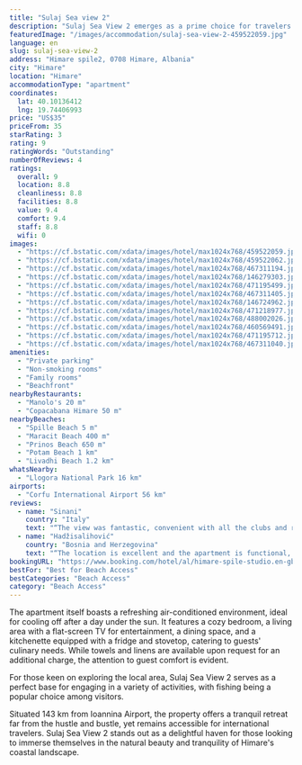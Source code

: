 ```yaml
---
title: "Sulaj Sea view 2"
description: "Sulaj Sea View 2 emerges as a prime choice for travelers seeking a serene beachfront escape in Himare, perfectly positioned just a few steps from the pristine Spille Beach and a short stroll from Maracit Beach."
featuredImage: "/images/accommodation/sulaj-sea-view-2-459522059.jpg"
language: en
slug: sulaj-sea-view-2
address: "Himare spile2, 0708 Himare, Albania"
city: "Himare"
location: "Himare"
accommodationType: "apartment"
coordinates:
  lat: 40.10136412
  lng: 19.74406993
price: "US$35"
priceFrom: 35
starRating: 3
rating: 9
ratingWords: "Outstanding"
numberOfReviews: 4
ratings:
  overall: 9
  location: 8.8
  cleanliness: 8.8
  facilities: 8.8
  value: 9.4
  comfort: 9.4
  staff: 8.8
  wifi: 0
images:
  - "https://cf.bstatic.com/xdata/images/hotel/max1024x768/459522059.jpg?k=b5c0f2333132c1110e3a8e19944aa73aa255222a1bdc4b4113535f622ba310a3&o=&hp=1"
  - "https://cf.bstatic.com/xdata/images/hotel/max1024x768/459522062.jpg?k=6aa4eb892a2f19ce23e9fd46d9d752e21964e352cfbc37b04ac9e9fb9741655b&o=&hp=1"
  - "https://cf.bstatic.com/xdata/images/hotel/max1024x768/467311194.jpg?k=604b666d9a19887e1d9b65ddd43560c8838d8c91c9757cd15a63da5794676f85&o=&hp=1"
  - "https://cf.bstatic.com/xdata/images/hotel/max1024x768/146279303.jpg?k=042e1c29cb20168b0a3d059e0ba32fc3156444076d2338369815851c49155f50&o=&hp=1"
  - "https://cf.bstatic.com/xdata/images/hotel/max1024x768/471195499.jpg?k=d3dcfae15d4ecbd7d21cb7e5b962902b213cf78b8e77dd15cf64b1a99c3ce5c8&o=&hp=1"
  - "https://cf.bstatic.com/xdata/images/hotel/max1024x768/467311405.jpg?k=1f142484d1ee953f4175714676b5af7ab9f33fa3787e21caa3c9678157600e78&o=&hp=1"
  - "https://cf.bstatic.com/xdata/images/hotel/max1024x768/146724962.jpg?k=a9b67e18c9e10462c64f7da23102adbe1af4e2f9698cecfab124a5b6dbc6d30b&o=&hp=1"
  - "https://cf.bstatic.com/xdata/images/hotel/max1024x768/471218977.jpg?k=100b2e0f9713e4502578b2df6b02b388fa665271d76d5b7bac5cb22bb570297b&o=&hp=1"
  - "https://cf.bstatic.com/xdata/images/hotel/max1024x768/488002026.jpg?k=2cb3eb434fb06b21ef9003a70a0935b575fb4c3bfb77557d67d0a567fefcede1&o=&hp=1"
  - "https://cf.bstatic.com/xdata/images/hotel/max1024x768/460569491.jpg?k=dc1723d15da251a573693c761c8685a826cd504fa07ea107a1eca7daadf556ae&o=&hp=1"
  - "https://cf.bstatic.com/xdata/images/hotel/max1024x768/471195712.jpg?k=58cc20be065f42203af49cd8ae7a9b44ee7986c0d9abd31fcfa2237a15f1a33c&o=&hp=1"
  - "https://cf.bstatic.com/xdata/images/hotel/max1024x768/467311040.jpg?k=0b613044f847d9de7291a8da3c9942bfe5989981bb37e577cdfb87e45eec4c2f&o=&hp=1"
amenities:
  - "Private parking"
  - "Non-smoking rooms"
  - "Family rooms"
  - "Beachfront"
nearbyRestaurants:
  - "Manolo's 20 m"
  - "Copacabana Himare 50 m"
nearbyBeaches:
  - "Spille Beach 5 m"
  - "Maracit Beach 400 m"
  - "Prinos Beach 650 m"
  - "Potam Beach 1 km"
  - "Livadhi Beach 1.2 km"
whatsNearby:
  - "Llogora National Park 16 km"
airports:
  - "Corfu International Airport 56 km"
reviews:
  - name: "Sinani"
    country: "Italy"
    text: "“The view was fantastic, convenient with all the clubs and restaurants under the'apartment. The owner was fantastic, very sweet and always available.”"
  - name: "Hadžisalihović"
    country: "Bosnia and Herzegovina"
    text: "“The location is excellent and the apartment is functional, clean and comfortable.”"
bookingURL: "https://www.booking.com/hotel/al/himare-spile-studio.en-gb.html?aid=8035640"
bestFor: "Best for Beach Access"
bestCategories: "Beach Access"
category: "Beach Access"
---
```


The apartment itself boasts a refreshing air-conditioned environment, ideal for cooling off after a day under the sun. It features a cozy bedroom, a living area with a flat-screen TV for entertainment, a dining space, and a kitchenette equipped with a fridge and stovetop, catering to guests' culinary needs. While towels and linens are available upon request for an additional charge, the attention to guest comfort is evident.

For those keen on exploring the local area, Sulaj Sea View 2 serves as a perfect base for engaging in a variety of activities, with fishing being a popular choice among visitors. 

Situated 143 km from Ioannina Airport, the property offers a tranquil retreat far from the hustle and bustle, yet remains accessible for international travelers. Sulaj Sea View 2 stands out as a delightful haven for those looking to immerse themselves in the natural beauty and tranquility of Himare's coastal landscape.